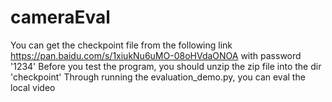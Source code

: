 # cameraEval
You can get the checkpoint file from the following link
https://pan.baidu.com/s/1xiukNu6uMO-08oHVdaONOA  with password '1234' 
Before you test the program, you should unzip the zip file into the dir 'checkpoint'
Through running the evaluation_demo.py, you can eval the local video
